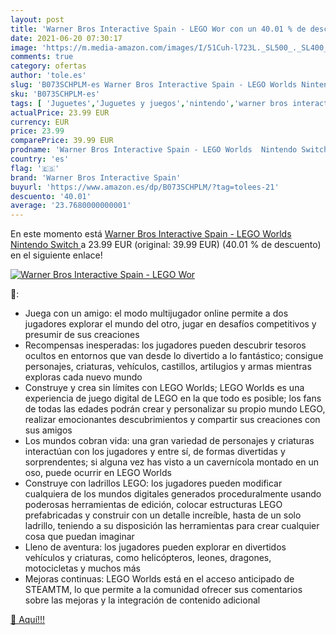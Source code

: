 ```yaml
---
layout: post
title: 'Warner Bros Interactive Spain - LEGO Wor con un 40.01 % de descuento'
date: 2021-06-20 07:30:17
image: 'https://m.media-amazon.com/images/I/51Cuh-l723L._SL500_._SL400_.jpg'
comments: true
category: ofertas
author: 'tole.es'
slug: 'B073SCHPLM-es Warner Bros Interactive Spain - LEGO Worlds Nintendo Switch'
sku: 'B073SCHPLM-es'
tags: [ 'Juguetes','Juguetes y juegos','nintendo','warner bros interactive spain', ]
actualPrice: 23.99 EUR
currency: EUR
price: 23.99
comparePrice: 39.99 EUR
prodname: 'Warner Bros Interactive Spain - LEGO Worlds  Nintendo Switch '
country: 'es'
flag: '🇪🇸'
brand: 'Warner Bros Interactive Spain'
buyurl: 'https://www.amazon.es/dp/B073SCHPLM/?tag=tolees-21'
descuento: '40.01'
average: '23.7680000000001'
---
```


En este momento está [Warner Bros Interactive Spain - LEGO Worlds  Nintendo Switch ](https://www.amazon.es/dp/B073SCHPLM/?tag=tolees-21) a 23.99 EUR (original: 39.99 EUR) (40.01 %  de descuento) en el siguiente enlace!

[![Warner Bros Interactive Spain - LEGO Wor](https://m.media-amazon.com/images/I/51Cuh-l723L._SL500_._SL400_.jpg)](https://www.amazon.es/dp/B073SCHPLM/?tag=tolees-21)

🔎:

- Juega con un amigo: el modo multijugador online permite a dos jugadores explorar el mundo del otro, jugar en desafíos competitivos y presumir de sus creaciones
- Recompensas inesperadas: los jugadores pueden descubrir tesoros ocultos en entornos que van desde lo divertido a lo fantástico; consigue personajes, criaturas, vehículos, castillos, artilugios y armas mientras exploras cada nuevo mundo
- Construye y crea sin límites con LEGO Worlds; LEGO Worlds es una experiencia de juego digital de LEGO en la que todo es posible; los fans de todas las edades podrán crear y personalizar su propio mundo LEGO, realizar emocionantes descubrimientos y compartir sus creaciones con sus amigos
- Los mundos cobran vida: una gran variedad de personajes y criaturas interactúan con los jugadores y entre sí, de formas divertidas y sorprendentes; si alguna vez has visto a un cavernícola montado en un oso, puede ocurrir en LEGO Worlds
- Construye con ladrillos LEGO: los jugadores pueden modificar cualquiera de los mundos digitales generados proceduralmente usando poderosas herramientas de edición, colocar estructuras LEGO prefabricadas y construir con un detalle increíble, hasta de un solo ladrillo, teniendo a su disposición las herramientas para crear cualquier cosa que puedan imaginar
- Lleno de aventura: los jugadores pueden explorar en divertidos vehículos y criaturas, como helicópteros, leones, dragones, motocicletas y muchos más
- Mejoras continuas: LEGO Worlds está en el acceso anticipado de STEAMTM, lo que permite a la comunidad ofrecer sus comentarios sobre las mejoras y la integración de contenido adicional

[🛒 Aquí!!!](https://www.amazon.es/dp/B073SCHPLM/?tag=tolees-21)
